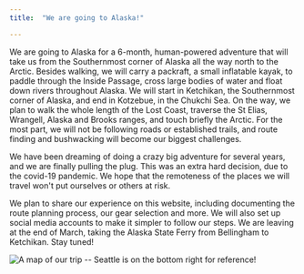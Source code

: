 ```yaml
---
title:  "We are going to Alaska!"

---
```

We are going to Alaska for a 6-month, human-powered adventure that will take us from the Southernmost corner of Alaska all the way north to the Arctic. Besides walking, we will carry a packraft, a small inflatable kayak, to paddle through the Inside Passage, cross large bodies of water and float down rivers throughout Alaska. We will start in Ketchikan, the Southernmost corner of Alaska, and end in Kotzebue, in the Chukchi Sea. On the way, we plan to walk the whole length of the Lost Coast, traverse the St Elias, Wrangell, Alaska and Brooks ranges, and touch briefly the Arctic. For the most part, we will not be following roads or established trails, and route finding and bushwacking will become our biggest challenges.

We have been dreaming of doing a crazy big adventure for several years, and we are finally pulling the plug. This was an extra hard decision, due to the covid-19 pandemic. We hope that the remoteness of the places we will travel won't put ourselves or others at risk. 

We plan to share our experience on this website, including documenting the route planning process, our gear selection and more. We will also set up social media accounts to make it simpler to follow our steps. We are leaving at the end of March, taking the Alaska State Ferry from Bellingham to Ketchikan. Stay tuned!

![A map of our trip -- Seattle is on the bottom right for reference!](/assets/images/route/google_earth_map.jpg)

